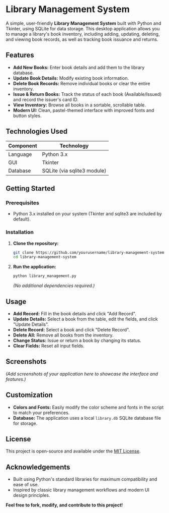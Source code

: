 # Library Management System

A simple, user-friendly **Library Management System** built with Python and Tkinter, using SQLite for data storage. This desktop application allows you to manage a library's book inventory, including adding, updating, deleting, and viewing book records, as well as tracking book issuance and returns.

## Features

- **Add New Books:** Enter book details and add them to the library database.
- **Update Book Details:** Modify existing book information.
- **Delete Book Records:** Remove individual books or clear the entire inventory.
- **Issue & Return Books:** Track the status of each book (Available/Issued) and record the issuer's card ID.
- **View Inventory:** Browse all books in a sortable, scrollable table.
- **Modern UI:** Clean, pastel-themed interface with improved fonts and button styles.

## Technologies Used

| Component   | Technology         |
|-------------|-------------------|
| Language    | Python 3.x        |
| GUI         | Tkinter           |
| Database    | SQLite (via sqlite3 module) |

## Getting Started

### Prerequisites

- Python 3.x installed on your system (Tkinter and sqlite3 are included by default).

### Installation

1. **Clone the repository:**
   ```bash
   git clone https://github.com/yourusername/library-management-system.git
   cd library-management-system
   ```

2. **Run the application:**
   ```bash
   python library_management.py
   ```

   *(No additional dependencies required.)*

## Usage

- **Add Record:** Fill in the book details and click "Add Record".
- **Update Details:** Select a book from the table, edit the fields, and click "Update Details".
- **Delete Record:** Select a book and click "Delete Record".
- **Delete All:** Remove all books from the inventory.
- **Change Status:** Issue or return a book by changing its status.
- **Clear Fields:** Reset all input fields.

## Screenshots

*(Add screenshots of your application here to showcase the interface and features.)*

## Customization

- **Colors and Fonts:** Easily modify the color scheme and fonts in the script to match your preferences.
- **Database:** The application uses a local `library.db` SQLite database file for storage.

## License

This project is open-source and available under the [MIT License](LICENSE).

## Acknowledgements

- Built using Python's standard libraries for maximum compatibility and ease of use.
- Inspired by classic library management workflows and modern UI design principles.

**Feel free to fork, modify, and contribute to this project!**

